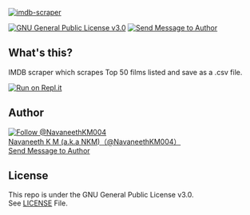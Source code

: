[![imdb-scraper](https://github-readme-stats.vercel.app/api/pin/?username=navaneethkm004&repo=imdb-scraper&theme=dark)](https://github.com/navaneethkm004/imdb-scraper)<br/>

[![GNU General Public License v3.0](https://img.shields.io/badge/License-GPLv3-blue.svg?maxAge=3600, "License")](https://github.com/navaneethkm004/imdb-scraper/blob/master/LICENSE) [![Send Message to Author](https://img.shields.io/static/v1?style=flat&logo=twitter&label=Message&color=1da1f2&link=https%3A%2F%2Ftwitter.com%2Fmessages%2Fcompose%3Frecipient_id%714816987336089600&link=https%3A%2F%2Ftwitter.com%2Fmessages%2Fcompose%3Frecipient_id%714816987336089600&message=%40NavaneethKM004&maxAge=3600, "Send Message to Author")](https://twitter.com/messages/compose?recipient_id=714816987336089600)<br>

## What's this?
IMDB scraper which scrapes Top 50 films listed and save as a .csv file.

[![Run on Repl.it](https://repl.it/badge/github/navaneethkm004/imdb-scraper)](https://repl.it/github/navaneethkm004/imdb-scraper)

## Author

[![Follow @NavaneethKM004](https://img.shields.io/twitter/follow/NavaneethKM004?label=Follow&style=social&maxAge=3600, "Follow")](https://twitter.com/intent/follow?screen_name=NavaneethKM004)<br>
[Navaneeth K M (a.k.a NKM)（@NavaneethKM004）](https://twitter.com/NavaneethKM004)<br>
[Send Message to Author](https://twitter.com/messages/compose?recipient_id=714816987336089600)

## License

This repo is under the GNU General Public License v3.0.<br>
See [LICENSE](https://github.com/navaneethkm004/imdb-scraper/blob/master/LICENSE) File.
